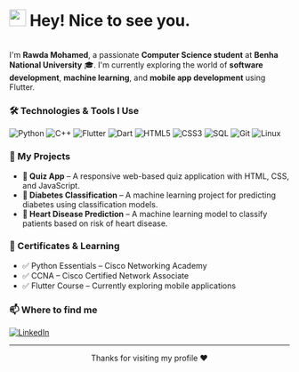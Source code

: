 <h1><img src="https://emojis.slackmojis.com/emojis/images/1531849430/4246/blob-sunglasses.gif" width="30"/> Hey! Nice to see you.</h1>

<p></br> I'm <b>Rawda Mohamed</b>, a passionate <b>Computer Science student</b> at <b>Benha National University</b> 🎓. I'm currently exploring the world of <b>software development</b>, <b>machine learning</b>, and <b>mobile app development</b> using Flutter.</p>

<h3>🛠️ Technologies & Tools I Use</h3>
<p>
  <img alt="Python" src="https://img.shields.io/badge/-Python-3776AB?style=flat-square&logo=python&logoColor=white" />
  <img alt="C++" src="https://img.shields.io/badge/-C++-00599C?style=flat-square&logo=c%2B%2B&logoColor=white" />
  <img alt="Flutter" src="https://img.shields.io/badge/-Flutter-02569B?style=flat-square&logo=flutter&logoColor=white" />
  <img alt="Dart" src="https://img.shields.io/badge/-Dart-0175C2?style=flat-square&logo=dart&logoColor=white" />
  <img alt="HTML5" src="https://img.shields.io/badge/-HTML5-E34F26?style=flat-square&logo=html5&logoColor=white" />
  <img alt="CSS3" src="https://img.shields.io/badge/-CSS3-1572B6?style=flat-square&logo=css3&logoColor=white" />
  <img alt="SQL" src="https://img.shields.io/badge/-SQL-4479A1?style=flat-square&logo=mysql&logoColor=white" />
  <img alt="Git" src="https://img.shields.io/badge/-Git-F05032?style=flat-square&logo=git&logoColor=white" />
  <img alt="Linux" src="https://img.shields.io/badge/-Linux-FCC624?style=flat-square&logo=linux&logoColor=black" />
</p>

<h3>📌 My Projects</h3>
<ul>
  <li><b>📱 Quiz App</b> – A responsive web-based quiz application with HTML, CSS, and JavaScript.</li>
  <li><b>🧠 Diabetes Classification</b> – A machine learning project for predicting diabetes using classification models.</li>
  <li><b>💓 Heart Disease Prediction</b> – A machine learning model to classify patients based on risk of heart disease.</li>
</ul>
</ul>

<h3>📖 Certificates & Learning</h3>
<ul>
  <li>✅ Python Essentials – Cisco Networking Academy</li>
  <li>✅ CCNA – Cisco Certified Network Associate</li>
  <li>✅ Flutter Course – Currently exploring mobile applications</li>
</ul>



<h3>📫 Where to find me</h3>
<p>
  <a href="https://www.linkedin.com/in/rawda-mohamed-1b9504333/" target="_blank"><img alt="LinkedIn" src="https://img.shields.io/badge/linkedin-%230077B5.svg?&style=for-the-badge&logo=linkedin&logoColor=white" /></a> 
</p>

---

<p align="center">Thanks for visiting my profile ❤️</p>
